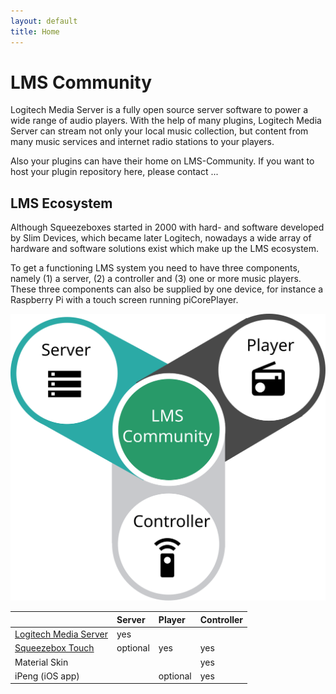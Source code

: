 ```yaml
---
layout: default
title: Home
---
```


# LMS Community

Logitech Media Server is a fully open source server software to power a wide range of audio players. With the help of many plugins, Logitech Media Server can stream not only your local music collection, but content from many music services and internet radio stations to your players.

Also your plugins can have their home on LMS-Community. If you want to host your plugin repository here, please contact ...

## LMS Ecosystem
Although Squeezeboxes started in 2000 with hard- and software developed by Slim Devices, which became later Logitech, nowadays a wide array of hardware and software solutions exist which make up the LMS ecosystem.

To get a functioning LMS system you need to have three components, namely (1) a server, (2) a controller and (3) one or more music players. These three components can also be supplied by one device, for instance a Raspberry Pi with a touch screen running piCorePlayer.

![](assets/lms-community.svg)

|                                                                             | Server   | Player   | Controller |
| :-------------------------------------------------------------------------- | :------- | :------- | :--------- |
| [Logitech Media Server](https://github.com/Logitech/slimserver/)            | yes      |          |            |
| [Squeezebox Touch](https://wiki.slimdevices.com/index.php/Squeezebox_Touch) | optional | yes      | yes        |
| Material Skin                                                               |          |          | yes        |
| iPeng (iOS app)                                                             |          | optional | yes        |


